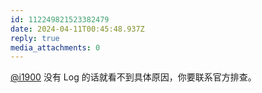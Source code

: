 ```yaml
---
id: 112249821523382479
date: 2024-04-11T00:45:48.937Z
reply: true
media_attachments: 0
---
```


[@i1900](https://mast.dragon-fly.club/@i1900) 没有 Log 的话就看不到具体原因，你要联系官方排查。

